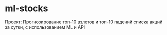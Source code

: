 # ml-stocks
Проект: Прогнозирование топ-10 взлетов и топ-10 падений списка акций за сутки, с использованием ML и API
